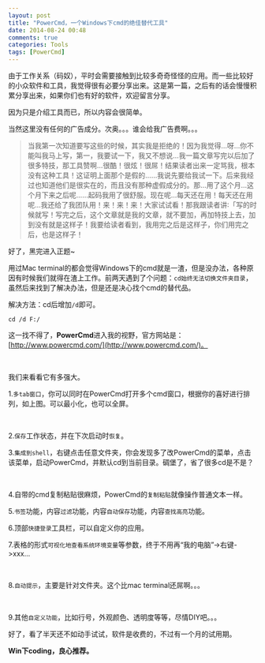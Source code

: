 ```yaml
---
layout: post
title: "PowerCmd，一个Windows下cmd的绝佳替代工具"
date: 2014-08-24 00:48
comments: true
categories: Tools
tags: [PowerCmd]
---
```


由于工作关系（码奴），平时会需要接触到比较多奇奇怪怪的应用。而一些比较好的小众软件和工具，我觉得很有必要分享出来。这是第一篇，之后有的话会慢慢积累分享出来，如果你们也有好的软件，欢迎留言分享。

因为只是介绍工具而已，所以内容会很简单。

当然这里没有任何的广告成分。次奥。。。谁会给我广告费啊。。。

<!-- more -->

>当我第一次知道要写这些的时候，其实我是拒绝的！因为我觉得...呀...你不能叫我马上写，第一，我要试一下，我又不想说...我一篇文章写完以后加了很多特技，那工具赞啊...很酷！很炫！很屌！结果读者出来一定骂我，根本没有这种工具！这证明上面那个是假的……我说先要给我试一下。后来我经过也知道他们是很实在的，而且没有那种虚假成分的。那...用了这个月...这个月下来之后呢……起码我用了很舒服。现在呢...每天还在用！每天还在用呢...我还给了我团队用！来！来！来！大家试试看！那我跟读者讲∶「写的时候就写！写完之后，这个文章就是我的文章，就不要加，再加特技上去，加到没有就是这样子！我要给读者看到，我用完之后是这样子，你们用完之后，也是这样子！ 

好了，黑完进入正题~

用过Mac terminal的都会觉得Windows下的cmd就是一渣，但是没办法，各种原因有时候我们就得在渣上工作。前两天遇到了个问题：`cd始终无法切换文件夹目录`，虽然后来找到了解决办法，但是还是决心找个cmd的替代品。

解决方法：cd后增加`/d`即可。

	cd /d F:/

这一找不得了，**PowerCmd**进入我的视野，官方网站是：[http://www.powercmd.com/](http://www.powercmd.com/)。

<div align="center"><img src="http://www-fusijie-com.qiniudn.com/tools_powercmd_maintext.jpg" alt="" border="0" title="" /><br></br></div>

我们来看看它有多强大。

1.`多tab窗口`，你可以同时在PowerCmd打开多个cmd窗口，根据你的喜好进行排列，如上图。可以最小化，也可以全屏。

<div align="center"><img src="http://www-fusijie-com.qiniudn.com/tools_powercmd_pic%20001.png" alt="" border="0" title="" /><br></br></div>

2.`保存`工作状态，并在下次启动时`恢复`。

3.`集成到shell`，右键点击任意文件夹，你会发现多了改PowerCmd的菜单，点击该菜单，启动PowerCmd，并默认cd到当前目录。碉堡了，省了很多cd是不是？

<div align="center"><img src="http://www-fusijie-com.qiniudn.com/tools_powercmd_pic%20002.png" alt="" border="0" title="" /><br></br></div>


4.自带的cmd复制粘贴很麻烦，PowerCmd的`复制粘贴`就像操作普通文本一样。

5.`书签`功能，内容`过滤`功能，内容`自动保存`功能，内容`查找高亮`功能。

6.顶部`快捷登录`工具栏，可以自定义你的应用。

7.表格的形式`可视化地查看系统环境变量`等参数，终于不用再“我的电脑”->右键->xxx...

<div align="center"><img src="http://www-fusijie-com.qiniudn.com/tools_powercmd_pic%20003.png"" alt="" border="0" title="" /><br></br></div>


8.`自动提示`，主要是针对文件夹。这个比mac terminal还屌啊。。。

<div align="center"><img src="http://www-fusijie-com.qiniudn.com/tools_powercmd_pic%20004.png" alt="" border="0" title="" /><br></br></div>

9.其他`自定义功能`，比如行号，外观颜色、透明度等等，尽情DIY吧。。。

好了，看了半天还不如动手试试，软件是收费的，不过有一个月的试用期。

**Win下coding，良心推荐。**